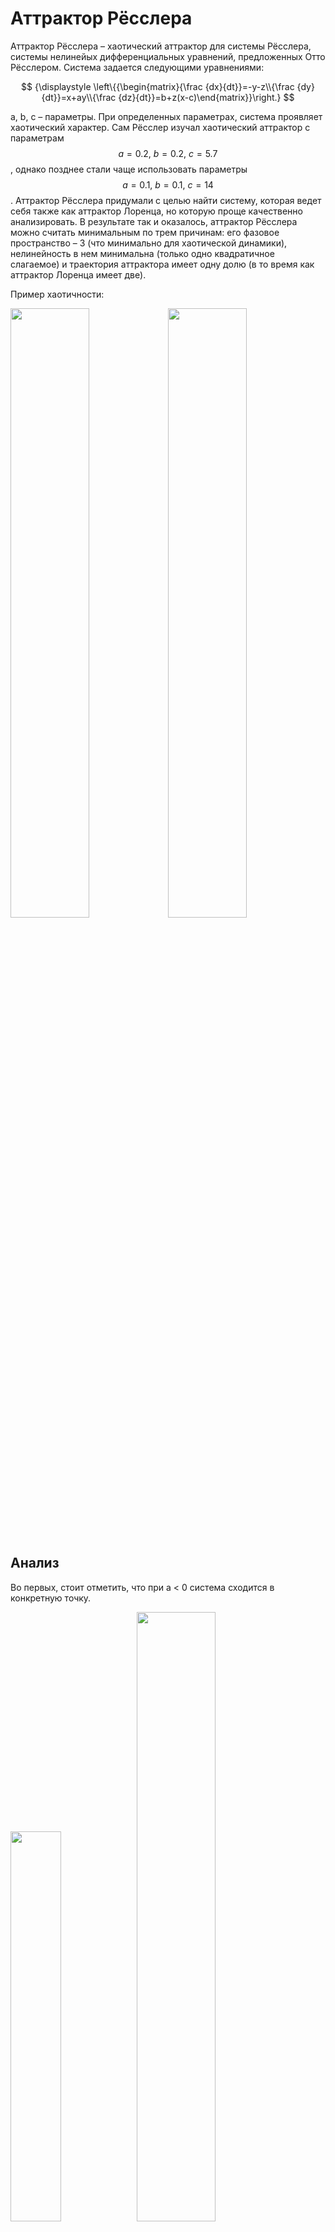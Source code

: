 # Аттрактор Рёсслера

Аттрактор Рёсслера – хаотический аттрактор для системы Рёсслера, системы нелинейых дифференциальных уравнений, предложенных Отто Рёсслером. Система задается следующими уравнениями:

$$
{\displaystyle \left\{{\begin{matrix}{\frac {dx}{dt}}=-y-z\\{\frac {dy}{dt}}=x+ay\\{\frac {dz}{dt}}=b+z(x-c)\end{matrix}}\right.}
$$

a, b, c – параметры. При определенных параметрах, система проявляет хаотический характер. Сам Рёсслер изучал хаотический аттрактор с параметрам $$a=0.2,\ b=0.2, \ c=5.7$$, однако позднее стали чаще использовать параметры $$a=0.1,\ b=0.1, \ c=14$$. Аттрактор Рёсслера придумали с целью найти систему, которая ведет себя также как аттрактор Лоренца, но которую проще качественно анализировать. В результате так и оказалось, аттрактор Рёсслера можно считать минимальным по трем причинам: его фазовое пространство – 3 (что минимально для хаотической динамики), нелинейность в нем минимальна (только одно квадратичное слагаемое) и траектория аттрактора имеет одну долю (в то время как аттрактор Лоренца имеет две).

Пример хаотичности:

<table>
<tr>
<img width="50%" src="https://sun9-56.userapi.com/impg/k4JZLgwi1fYU1cMCK5U6DxXbo1H9PzsoqonHng/omhFeZ4Ht3U.jpg?size=794x516&quality=96&sign=31c93b2e056e80fe46147b8fa124f377&type=album" />
<tr/> <tr>
<img width="50%" src="https://sun9-78.userapi.com/impg/db6d97g9oIegNXoGxwkC0Q31oyzog4ot1Bu0SQ/dR5pp8701ww.jpg?size=724x660&quality=96&sign=4613cb0500901f3446c67df4039994c6&type=album" />
</tr>
</table>

## Анализ

Во первых, стоит отметить, что при a < 0 система сходится в конкретную точку.


<table>
<tr>
<img width="40%" src="https://sun9-14.userapi.com/impg/AkEIpK-zrk4CzJs5zGlNtuXiStfTZzr_w5l2iQ/ByIeBKgB9iE.jpg?size=804x510&quality=96&sign=266abfadc68bf5cc60242e35f67a690c&type=album" />
<tr/> <tr>
<img width="50%" src="https://sun9-41.userapi.com/impg/hsEErzjMJO2uR7LQxDzYX1g0jZwbYD2tN-YpVA/W2rJcC632Yg.jpg?size=1268x686&quality=96&sign=23cbc802af807169e4826adb2baaa833&type=album" />
</tr>
</table>

При параметрах $$ a=b=0,\ 2.6\leq c\leq 4.2$$ система обладает устойчивым предельным циклом.

<table>
<tr>
<img width="40%" src="https://sun9-52.userapi.com/impg/_cuiTfowQOVlcc5DLenkjDYHn-TZcePvnPTPEw/JnZxqzycF1M.jpg?size=782x518&quality=96&sign=3f25266960ff93bb1921577fa2e961a4&type=album" />
<tr/> <tr>
<img width="50%" src="https://sun9-65.userapi.com/impg/F8H2zrpDFdJABgWsRn4OBND-9wh6A-FsclvlbA/LN6oXaZWD5M.jpg?size=932x536&quality=96&sign=07914700bccd78690fff51c1f8807032&type=album" />
</tr>
</table>

Далее мы будем рассматривать вариант с $$a=0.2,\ b=0.2, \ c=5.7$$.

<table>
<tr>
<img width="40%" src="https://sun9-23.userapi.com/impg/qwNcDfhkiryiUAS-gBe5bvy8i-t7KXVAdPKv4Q/Gf07OBSIQSc.jpg?size=748x490&quality=96&sign=113927a31e352207da76bce624ad8bd6&type=album" />
<tr/> <tr>
<img width="45%" src="https://sun9-55.userapi.com/impg/N_EkNzbSLkre1crkJ7j9Ws2kQwbPVSbV22tC_g/u5ZIQpmtlJ4.jpg?size=762x636&quality=96&sign=ee96d9f4058ddd2b4a56a9aa4d5d71dd&type=album" />
</tr>
</table>


Некоторые свойства аттрактора Рёсслера можно исследовать с помощью линейных методов, например собственных векторов, но для основных свойств потребуются нелинейные методы, такие как отображение Пуанкаре и бифуркации.

Заметим, что при $$z=0$$ пропадает нелинейность в уравнениях и система приобретает вид:

$${\begin{cases}{\frac  {dx}{dt}}=-y\\{\frac  {dy}{dt}}=x+ay\end{cases}}$$

Мы можем найти собственные значения с помощью якобиана $${\begin{pmatrix}0&-1\\1&a\\\end{pmatrix}}$$, которые равны $${\displaystyle (a\pm {\sqrt {a^{2}-4}})/2}(a\pm {\sqrt  {a^{2}-4}})/2$$. Отсюда можно заметить, что при $$ {\displaystyle 0<a<2}$$ собственные значения комплексные с положительной вещественной частью, поэтому траектория является нестабильной и отталкивается по спирали от центра. Если вернутся к исходной системе, то когда $$x$$ становится больше $$c$$, $$z$$ начинает расти, соответственно уменьшая $$x$$. Таким образом происходит постоянный переход с горизонтальной "плоскости" на вертикальную, причем можно сказать, что параметр $$c$$ регулирует ширину нижней спирали. 

### Неподвижные точки

Найдем особые точки системы. Для этого приравняем уравнения к нулю и решим систему:

$$
{\begin{cases}x={\frac  {c\pm {\sqrt  {c^{2}-4ab}}}{2} = 0}\\y=-\left({\frac  {c\pm {\sqrt  {c^{2}-4ab}}}{2a}}\right) = 0\\z={\frac  {c\pm {\sqrt  {c^{2}-4ab}}}{2a} = 0}\end{cases}}
$$ 

Соответсвующие векторы неподвижных точек:

$$
\left({\frac  {c+{\sqrt  {c^{2}-4ab}}}{2}},{\frac  {-c-{\sqrt  {c^{2}-4ab}}}{2a}},{\frac  {c+{\sqrt  {c^{2}-4ab}}}{2a}}\right) \\
\left({\frac  {c-{\sqrt  {c^{2}-4ab}}}{2}},{\frac  {-c+{\sqrt  {c^{2}-4ab}}}{2a}},{\frac  {c-{\sqrt  {c^{2}-4ab}}}{2a}}\right)
$$

Как видно на графике, одна из этих точек находится в центре аттрактора, другая же отдалена от него.

<img width="60%" align="center" src="https://sun9-78.userapi.com/impg/ySU4fjqlSQl5X5DvUpeVJQrHJP9Dd96OmxANGQ/pBpQvzKAtcw.jpg?size=746x496&quality=96&sign=3365fe8e228107b3c979a0bfaa9e869f&type=album" />

<table>
<tr>
<img width="40%" src="https://sun9-19.userapi.com/impg/XnrorLBx1vDS0XfQlmmILCTcs_4DlT5J2mTwMA/Df-STLKgibU.jpg?size=936x688&quality=96&sign=02e5963d4a9807b2d18c856ab1474f73&type=album" />
<tr/> <tr>
<img width="45%" src="https://sun9-14.userapi.com/impg/TZkjeRwxTALyKXvFI0lLHxRf6nxWwJDpJBSUWw/6FM3ffqbjW0.jpg?size=620x644&quality=96&sign=65ca1ab7d81acb7145eb69d541ea1bea&type=album" />
</tr>
</table>

### Собственные значения

Анализировать каждую из этих неподвижных точек можно с помощью собственных векторов и собственных значений. Запишем якобиан для всей системы:

$${\begin{pmatrix}0&-1&-1\\1&a&0\\z&0&x-c\\\end{pmatrix}}$$

Для нахождения собственных значений решим уравнение:

$$-\lambda ^{3}+\lambda ^{2}(a+x-c)+\lambda (ac-ax-1-z)+x-c+az=0\,$$

Подставляя стандартные параметры ($$a=0.2,\ b=0.2, \ c=5.7$$), находим собственные значения для центральной неподвижной точки:

$$\lambda _{{1}}=0.0971028+0.995786i\, \\
{\displaystyle \lambda _{2}=0.0971028-0.995786i\,}\, \\
{\displaystyle \lambda _{3}=-5.68718\,}$$

C соответствующими собственными векторами:

$$v_{{1}}={\begin{pmatrix}0.7073\\-0.07278-0.7032i\\0.0042-0.0007i\\\end{pmatrix}} \\
v_{{2}}={\begin{pmatrix}0.7073\\0.07278+0.7032i\\0.0042+0.0007i\\\end{pmatrix}} \\
v_{{3}}={\begin{pmatrix}0.1682\\-0.0286\\0.9853\\\end{pmatrix}}$$


<img src="https://upload.wikimedia.org/wikipedia/commons/1/1c/Eigenvectors.png"/>

На графике выше изображено действие собственных векторов. Векторы $$v_1, v_2$$ отвечают за постепенное расширение спирали, вектор $$v_3$$ отвечает за движение вверх. Фиолетовая линия – траектория движения в обратном времени от точки, отложенной на $$v_3$$ над неподвижной точкой. Эта линия показывает, что происходит с траекториями, на которые сильно действует вектор $$v3$$. По этой линии можно судить о притягивающем влиянии $$v_3$$, отталкивающем влиянии $$v_1,v_2$$ и их совместном действии.

На всякий случай посмотрим на фазовый портрет, хотя по графику и собственным значениям видно, что это особая точка является устойчивым фокусом:


<img src="https://sun9-3.userapi.com/impg/8EonySRvMqt9Ky8jK2QEiMu7NztJ17Ph1-e_vg/8wa2rPsYQF0.jpg?size=741x496&quality=96&sign=2d45df289aecfacb1e26c465057a2e39&type=album" width=70%/>

Вторая неподвижная точка лежит далеко от траектории аттрактора, ее влияние незначительно, поэтому не будем на ней останавливаться.

### Отображение Пуанкаре

Для анализа хаотической динамики используется отображение Пуанкаре. Для этого фиксируется плоскость и запоминаются события прохождения траектории через эту прямую. Посмотрим на различные плоскости для аттрактора Рёсслера.

Обычно в качестве разделяющей плоскости берут плоскости, проходящие через оси. Для аттрактора Рёсслера брать плоскость $$z=0$$ не имеет смысла, так как почти все нижнее движение по спирали лежит в этой плоскости. 

С нашим набором параметров, брать плоскость $$y=0$$ также не имеет смысла так, как она пересекает только нижнюю спираль:
<img src="https://sun9-40.userapi.com/impg/A3CuDTPNfxC7_Pb319KrckUuOeXzBWvNHSrPeA/XQoaDz_LPNc.jpg?size=704x700&quality=96&sign=edce5f60a13128fc5b0d31410e24e28b&type=album" width=60%/>

Рассмотрим плоскость $$x=0.1$$:

<img width=60% src="https://sun9-10.userapi.com/impg/vM3osyqnvvNeyEicVzQoI_DEVxpnMxMCxGvJ9Q/bSUO8BrP9Sg.jpg?size=890x698&quality=96&sign=7d30352a15c0c941799b1283ecd49db7&type=album" />

Построим график зависимости $$y$$ от $$z$$. График отображает убывание $$y$$ с ростом $$z$$, собственно так и происходит, зависимость сохраняется, если посмотреть на траекторию всей системы.

<img width=60% src="https://sun9-85.userapi.com/impg/m3HvwMH274i2c_dD0BrHBfRCgA4fUuz88znvHQ/gFezjb6LJSM.jpg?size=736x514&quality=96&sign=a8e03cc778120485a325e37b5f4c8a0c&type=album" />

Конкретно с такой разделяющей плоскостью получается бесконечное число точек в отображении Пуанкаре, однако при изменении параметра $$c$$ количество точек может меняться, например при $$c = 4$$ будет всего 6 точек, так как траектория циклична:

<img width=80% src="https://sun9-3.userapi.com/impg/Qdhl7CWaXfV9jsER_EsWY5IaunZCbDVG8RtiCA/FFjpJrZcfc4.jpg?size=968x644&quality=96&sign=4f99dbcc5066ba01732e116111bc6517&type=album" />

### Диаграммы бифуркации

Диаграммы бифуркации используются для оценки влияния изменения параметров на систему. Для построения, изменяется одна переменная, а остальные фиксируются, затем строится график предела траектории (то есть последние несколько точек при $$t \to \infty$$). В этой статье рассматривалось влияние каждого параметра на каждое измерение системы. \
*Правильность метода не гарантируется


 
<table>
<tr>
<img width="33%" src="https://sun9-87.userapi.com/impg/MB5-aX318SCX0S8-wkjJGqL-bVePZYqXeoHPaQ/zBsOApFDltU.jpg?size=1522x2160&quality=96&sign=53f5764122ed8400a5cf52704bd5aa11&type=album" />
</tr> <tr>
<img width="33%" src="https://sun9-4.userapi.com/impg/mzZZEzbDKLyu_TNFnH7yUh6KYA1jWf8cXH2lUg/YdWJ9C-b0-s.jpg?size=1506x2160&quality=96&sign=9679c33a8a37e887fb7cb643536126f8&type=album" />
</tr> <tr>
<img width="33%" src="https://sun9-73.userapi.com/impg/oV3-oCMc4LnF-issG_xBc7XsCro0ItKrCUfa0Q/KlhFxfTJWTs.jpg?size=1490x2160&quality=96&sign=7ad1af630534778ae409b9adc9279aec&type=album" />
</tr>
</table>

В любом случае, можно сделать вывод, что система ведет неподвижно, периодично, квазипериодично и хаотично в зависимости от параметров.

## Применение в науке

В основном аттрактор Рёсслера используется в качестве простой модели для обоснования хаоса в непрерывном времени, а также служит прототипом для большинства систем с хаотическим характером, особенно в химии.

Так например, аттрактор Рёсслера применялся в исследовании хаоса в далекой от равновесия химической кинетике  (Ruelle 1973, Rössler 1976b, 1977b, Rössler & Wegmann 1978). Рёсслер и Вегманн предложили следующую схему химических реакций:

<img width=40% src="https://sun9-59.userapi.com/impg/_VqS6A5L_0_Ai536HwdXYOVELUDXJQxSESw-fQ/B3Wi09hV0ug.jpg?size=500x604&quality=96&sign=b5119fde08c23683aea0caad326fa503&type=album" />

в которой шаги 1 и 5 являются каталитическими, шаг 2 автокаталитический. Виды $$A_1 - A_5$$ находились фиксированными в больших резервуарах, в результате чего система не была в термодинамическом равновесии. Временная зависимость для видов $$X, Y, Z$$ была получена взятием производной закона действующих масс, эти уравнения имели квадратичные нелинейности. Соответственно схема на графике (b) приводит к аттрактору некоторой системы на графике (a):

<img src="https://sun9-43.userapi.com/impg/Hhz9B7Efmx3rj_0FO1Ns7wuJsbVZJBKJ6lJWgQ/Lsyq_QtyXcY.jpg?size=1736x676&quality=96&sign=8dca457a6f409d06eb02364c65a73314&type=album" />

Поведение системы на графике схоже с поведением аттрактора Рёсслера, это позволяет привести физическое, механическое обоснование процесса.

## Бонус

[Анимация траектории аттрактора Рёсслера с примером хаотичности](https://youtu.be/1iPklhy-HsE)

[Визуализатор построения траектории](https://colab.research.google.com/drive/1hV3DiLLKc0W959NSDGjyKpdgTQC6gA_r?usp=sharing)

